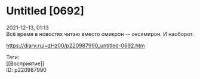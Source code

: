Untitled [0692]
================

   
 2021-12-13, 01:13   
  Всё время в новостях читаю вместо омикрон -- оксимирон. И наоборот.   
    
 <https://diary.ru/~zHz00/p220987990_untitled-0692.htm>   
   
 Теги:   
 [[Восприятие]]   
 ID: p220987990